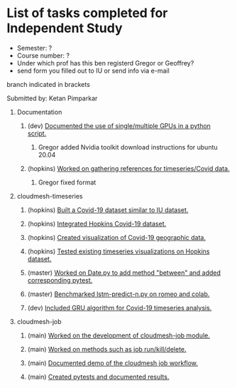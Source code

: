 # List of tasks completed for Independent Study 

* Semester: ?
* Course number: ?
* Under which prof has this ben registerd Gregor or Geoffrey?
* send form you filled out to IU or send info via e-mail

branch indicated in brackets

Submitted by: Ketan Pimparkar

1. Documentation

   1. (dev) [Documented the use of single/multiple GPUs in a python script.](https://github.com/cloudmesh/cloudmesh-timeseries/blob/dev/README-MultiGPU.md)
   
      1. Gregor added Nvidia toolkit download instructions for ubuntu 20.04

   2. (hopkins) [Worked on gathering references for timeseries/Covid data.](https://github.com/cloudmesh/cloudmesh-timeseries/blob/hopkins/timeseries.bib)
    
      1. Gregor fixed format

1. cloudmesh-timeseries  

   1. (hopkins) [Built a Covid-19 dataset similar to IU dataset.](https://github.com/cloudmesh/cloudmesh-timeseries/blob/hopkins/notes.md)
   
   2. (hopkins) [Integrated Hopkins Covid-19 dataset.](https://github.com/cloudmesh/cloudmesh-timeseries/commit/0b05586567422739b888305c8924b0a8c13b6687)
   
   3. (hopkins) [Created visualization of Covid-19 geographic data.](https://github.com/cloudmesh/cloudmesh-timeseries/blob/hopkins/notebook/Geo_plot_hopkins.ipynb)
   
   4. (hopkins) [Tested existing timeseries visualizations on Hopkins dataset.](https://github.com/cloudmesh/cloudmesh-timeseries/blob/hopkins/notebook/Hopkins.ipynb)
   
   5. (master) [Worked on Date.py to add method "between" and added corresponding pytest.](https://github.com/cloudmesh/cloudmesh-timeseries/commit/38cb59f41179288d185562f867f096afe085feb0)
        
   7. (master) [Benchmarked lstm-predict-n.py on romeo and colab.](https://github.com/cloudmesh/cloudmesh-timeseries/tree/master/notebook/benchmarks)
   
   8. (dev) [Included GRU algorithm for Covid-19 timeseries analysis.](https://github.com/cloudmesh/cloudmesh-timeseries/commit/e94cad5171bb3fafa595e00e2151a528a2cb9703)
   
    
2. cloudmesh-job

   1. (main) [Worked on the development of cloudmesh-job module.](https://github.com/cloudmesh/cloudmesh-job)
   
   2. (main) [Worked on methods such as job run/kill/delete.](https://github.com/cloudmesh/cloudmesh-job/blob/master/cloudmesh/job/command/job.py)
   
   3. (main) [Documented demo of the cloudmesh job workflow.](https://github.com/cloudmesh/cloudmesh-job/blob/master/Job_Demo_Windows.md)
   
   4. (main) [Created pytests and documented results.](https://github.com/cloudmesh/cloudmesh-job/tree/master/tests)
